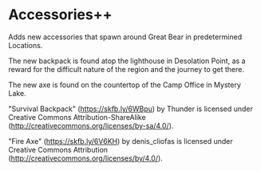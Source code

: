 # Accessories++
Adds new accessories that spawn around Great Bear in predetermined Locations.

The new backpack is found atop the lighthouse in Desolation Point, as a reward for the difficult nature of the region and the journey to get there.

The new axe is found on the countertop of the Camp Office in Mystery Lake.

"Survival Backpack" (https://skfb.ly/6WBpu) by Thunder is licensed under Creative Commons Attribution-ShareAlike (http://creativecommons.org/licenses/by-sa/4.0/).

"Fire Axe" (https://skfb.ly/6V6KH) by denis_cliofas is licensed under Creative Commons Attribution (http://creativecommons.org/licenses/by/4.0/).
